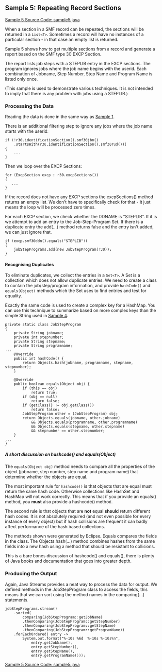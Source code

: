 ## Sample 5: Repeating Record Sections

[Sample 5 Source Code: sample5.java](./src/sample5.java)

When a section in a SMF record can be repeated, the sections will be returned in a `List<T>`.
Sometimes a record will have no instances of a particular section - in that case an empty list is returned. 

Sample 5 shows how to get multiple sections from a record and generate a report based on the SMF type 30 EXCP Section.

The report lists job steps with a STEPLIB entry in the EXCP sections.
The program ignores jobs where the job name begins with the userid.
Each combination of Jobname, Step Number, Step Name and Program Name is listed only once.

(This sample is used to demonstrate various techniques. It is not intended to imply that there is any problem with jobs using a STEPLIB.)

### Processing the Data

Reading the data is done in the same way as [Sample 1](Sample1.md).

There is an additional filtering step to ignore any jobs where the job name starts with the userid:

```
if (!r30.identificationSection().smf30jbn()
    .startsWith(r30.identificationSection().smf30rud()))
{
    ...
}
```

Then we loop over the EXCP Sections:
```
for (ExcpSection excp : r30.excpSections())
{
   ...
}
```
If the record does not have any EXCP sections the excpSections() method returns an empty list. We don't have to specifically check for that - it just means the loop will be processed zero times.

For each EXCP section, we check whether the DDNAME is "STEPLIB". If it is we attempt to add an entry to the Job-Step-Program Set. If there is a duplicate entry the add(...) method returns false and the entry isn't added, we can just ignore that.

```
if (excp.smf30ddn().equals("STEPLIB"))
{
    jobStepPrograms.add(new JobStepProgram(r30));	
}
```

#### Recognising Duplicates

To eliminate duplicates, we collect the entries in a `Set<T>`. 
A Set is a collection which does not allow duplicate entries. 
We need to create a class to contain the job/step/program information, and provide `hashCode()` and `equals(Object)` methods which the Set uses to find entries and test for equality.

Exactly the same code is used to create a complex key for a HashMap. You can use this technique to summarize based on more complex keys than the simple String used in [Sample 4](./Sample4.md).

```
private static class JobStepProgram
{	        
    private String jobname;
    private int stepnumber;
    private String stepname;
    private String programname;      
...
    @Override
    public int hashCode() {
        return Objects.hash(jobname, programname, stepname, stepnumber);
    }

    @Override
    public boolean equals(Object obj) {
        if (this == obj)
            return true;
        if (obj == null)
            return false;
        if (getClass() != obj.getClass())
            return false;
        JobStepProgram other = (JobStepProgram) obj;
        return Objects.equals(jobname, other.jobname)
            && Objects.equals(programname, other.programname) 
            && Objects.equals(stepname, other.stepname)
            && stepnumber == other.stepnumber;
    }
...
}
```     

##### A short discussion on hashcode() and equals(Object) #####

The `equals(Object obj)` method needs to compare all the properties of the object (jobname, step number, step name and program name) that determine whether the objects are equal.

The most important rule for `hashcode()` is that objects that are equal must return the same hash code. Otherwise collections like HashSet and HashMap will not work correctly. This means that if you provide an equals() method, you **must** also provide a hashcode() method.

The second rule is that objects that are **not** equal **should** return different hash codes. It is not absolutely required (and not even possible for every instance of every object) but if hash collisions are frequent it can badly affect performance of the hash based collections.

The methods shown were generated by Eclipse. Equals compares the fields in the class. The Objects.hash(...) method combines hashes from the same fields into a new hash using a method that should be resistant to collisions.

This is a bare bones discussion of hashcode() and equals(), there is plenty of Java books and documentation that goes into greater depth.

### Producing the Output

Again, Java Streams provides a neat way to process the data for output. We defined methods in the JobStepProgram class to access the fields, this means that we can sort using the method names in the comparing(...) statements.   

```
jobStepPrograms.stream()
    .sorted(
        comparing(JobStepProgram::getJobName)
        .thenComparing(JobStepProgram::getStepNumber)
        .thenComparing(JobStepProgram::getStepName)
        .thenComparing(JobStepProgram::getProgramName))
    .forEachOrdered( entry ->
        System.out.format("%-10s %6d  %-10s %-10s%n",
            entry.getJobName(),
            entry.getStepNumber(),
            entry.getStepName(),
            entry.getProgramName()));
```

[Sample 5 Source Code: sample5.java](./src/sample5.java)